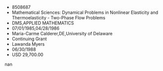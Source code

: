 
* 8508687
* Mathematical Sciences: Dynamical Problems in Nonlinear Elasticity and Thermoelasticity - Two-Phase Flow Problems
* DMS,APPLIED MATHEMATICS
* 07/01/1985,04/28/1986
* Maria-Carme Calderer,DE,University of Delaware
* Continuing Grant
* Lawanda Myers
* 06/30/1988
* USD 29,700.00

nan

